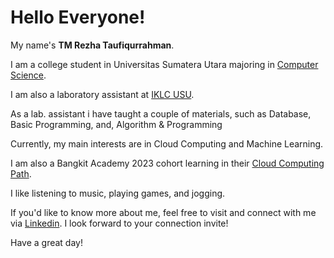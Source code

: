 # Hello Everyone!

My name's **TM Rezha Taufiqurrahman**.

I am a college student in Universitas Sumatera Utara majoring in [Computer Science](www.usu.ac.id).

I am also a laboratory assistant at [IKLC USU](www.iklc.or.id).

As a lab. assistant i have taught a couple of materials, such as Database, Basic Programming, and, Algorithm & Programming

Currently, my main interests are in Cloud Computing and Machine Learning.

I am also a Bangkit Academy 2023 cohort learning in their [Cloud Computing Path](https://grow.google/intl/id_id/bangkit/).

I like listening to music, playing games, and jogging.

If you'd like to know more about me, feel free to visit and connect with me via [Linkedin](https://www.linkedin.com/in/rezha-taufik-7b2b21223/). I look forward to your connection invite!

Have a great day!
